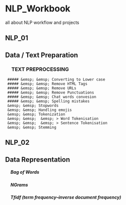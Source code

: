 # NLP_Workbook
all about NLP workflow and projects


## NLP_01
  ## Data / Text Preparation 
   ###  &emsp; TEXT PREPROCESSING
     ##### &emsp; &emsp; Converting to Lower case
     ##### &emsp; &emsp; Remove HTML Tags
     ##### &emsp; &emsp; Remove URLs
     ##### &emsp; &emsp; Remove Punctuations
     ##### &emsp; &emsp; Chat words convesion
     ##### &emsp; &emsp; Spelling mistakes
     &emsp; &emsp; Stopwords 
     &emsp; &emsp; Handling emojis
     &emsp; &emsp; Tokenization
     &emsp; &emsp;  &emsp; > Word Tokenisation
     &emsp; &emsp;  &emsp; > Sentence Tokenisation
     &emsp; &emsp; Stemming
## NLP_02
  ## Data Representation
   ##### &emsp; Bag of Words
   ##### &emsp; NGrams
   ##### &emsp; Tfidf (term frequency–inverse document frequency)
 
